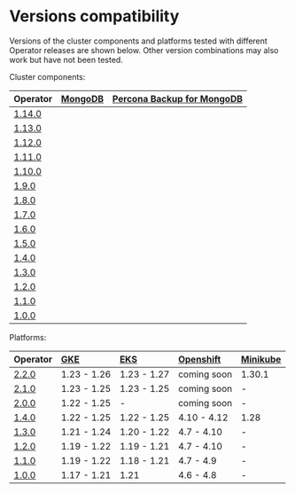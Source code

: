 # Versions compatibility

Versions of the cluster components and platforms tested with different Operator releases are shown below. Other version combinations may also work but have not been tested.

Cluster components:

| Operator | [MongoDB](https://www.percona.com/mongodb/software/percona-server-for-mongodb) | [Percona Backup for MongoDB](https://www.percona.com/mongodb/software/percona-backup-for-mongodb) | 
|:--------|:--------|:-----|
| [1.14.0](RN/Kubernetes-Operator-for-PSMONGODB-RN1.14.0.md) | | |
| [1.13.0](RN/Kubernetes-Operator-for-PSMONGODB-RN1.13.0.md) | | |
| [1.12.0](RN/Kubernetes-Operator-for-PSMONGODB-RN1.12.0.md) | | |
| [1.11.0](RN/Kubernetes-Operator-for-PSMONGODB-RN1.11.0.md) | | |
| [1.10.0](RN/Kubernetes-Operator-for-PSMONGODB-RN1.10.0.md) | | |
| [1.9.0](RN/Kubernetes-Operator-for-PSMONGODB-RN1.9.0.md) | | |
| [1.8.0](RN/Kubernetes-Operator-for-PSMONGODB-RN1.8.0.md) | | |
| [1.7.0](RN/Kubernetes-Operator-for-PSMONGODB-RN1.7.0.md) | | |
| [1.6.0](RN/Kubernetes-Operator-for-PSMONGODB-RN1.6.0.md) | | |
| [1.5.0](RN/Kubernetes-Operator-for-PSMONGODB-RN1.5.0.md) | | |
| [1.4.0](RN/Kubernetes-Operator-for-PSMONGODB-RN1.4.0.md) | | |
| [1.3.0](RN/Kubernetes-Operator-for-PSMONGODB-RN1.3.0.md) | | |
| [1.2.0](RN/Kubernetes-Operator-for-PSMONGODB-RN1.2.0.md) | | |
| [1.1.0](RN/Kubernetes-Operator-for-PSMONGODB-RN1.1.0.md) | | |
| [1.0.0](RN/Kubernetes-Operator-for-PSMONGODB-RN1.0.0.md) | | |

Platforms:

| Operator | [GKE](https://cloud.google.com/kubernetes-engine)         | [EKS](https://aws.amazon.com)         | [Openshift](https://www.redhat.com/en/technologies/cloud-computing/openshift) | [Minikube](https://github.com/kubernetes/minikube)                          |
|:--------|:------------|:------------|:------------|:----------------------------------|
| [2.2.0](ReleaseNotes/Kubernetes-Operator-for-PostgreSQL-RN2.2.0.md) | 1.23 - 1.26 | 1.23 - 1.27 | coming soon | 1.30.1 |
| [2.1.0](ReleaseNotes/Kubernetes-Operator-for-PostgreSQL-RN2.1.0.md) | 1.23 - 1.25 | 1.23 - 1.25 | coming soon | - |
| [2.0.0](ReleaseNotes/Kubernetes-Operator-for-PostgreSQL-RN2.0.0.md) | 1.22 - 1.25 |      -      | coming soon | - |
| [1.4.0](https://docs.percona.com/percona-operator-for-postgresql/1.0/ReleaseNotes/Kubernetes-Operator-for-PostgreSQL-RN1.4.0.html) | 1.22 - 1.25 | 1.22 - 1.25 | 4.10 - 4.12 | 1.28 |
| [1.3.0](https://docs.percona.com/percona-operator-for-postgresql/1.0/ReleaseNotes/Kubernetes-Operator-for-PostgreSQL-RN1.3.0.html) | 1.21 - 1.24 | 1.20 - 1.22 | 4.7 - 4.10  | - |
| [1.2.0](https://docs.percona.com/percona-operator-for-postgresql/1.0/ReleaseNotes/Kubernetes-Operator-for-PostgreSQL-RN1.2.0.html) | 1.19 - 1.22 | 1.19 - 1.21 | 4.7 - 4.10  | - |
| [1.1.0](https://docs.percona.com/percona-operator-for-postgresql/1.0/ReleaseNotes/Kubernetes-Operator-for-PostgreSQL-RN1.1.0.html) | 1.19 - 1.22 | 1.18 - 1.21 | 4.7 - 4.9   | - |
| [1.0.0](https://docs.percona.com/percona-operator-for-postgresql/1.0/ReleaseNotes/Kubernetes-Operator-for-PostgreSQL-RN1.0.0.html) | 1.17 - 1.21 | 1.21        | 4.6 - 4.8   | - |

